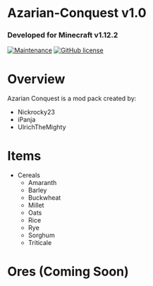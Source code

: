# Azarian-Conquest v1.0
### Developed for Minecraft v1.12.2

[![Maintenance](https://img.shields.io/badge/Maintained%3F-yes-green.svg)](https://GitHub.com/Naereen/StrapDown.js/graphs/commit-activity) [![GitHub license](https://img.shields.io/github/license/Naereen/StrapDown.js.svg)](https://github.com/Naereen/StrapDown.js/blob/master/LICENSE)

# Overview
Azarian Conquest is a mod pack created by:
* Nickrocky23
* iPanja
* UlrichTheMighty

# Items
* Cereals
    * Amaranth
    * Barley
    * Buckwheat
    * Millet
    * Oats
    * Rice
    * Rye
    * Sorghum
    * Triticale

# Ores (Coming Soon)
